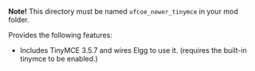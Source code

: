 **Note!** This directory must be named `ufcoe_newer_tinymce` in your mod folder.

Provides the following features:

* Includes TinyMCE 3.5.7 and wires Elgg to use it. (requires the built-in tinymce to be enabled.)
